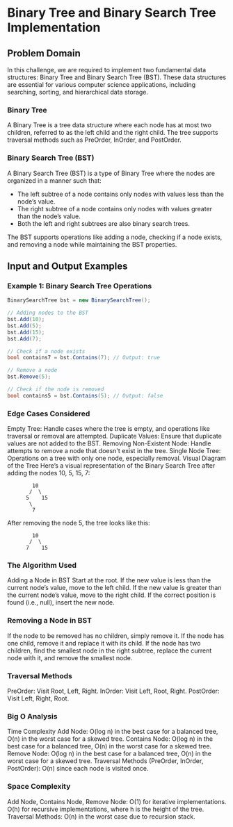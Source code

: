 # Binary Tree and Binary Search Tree Implementation

## Problem Domain

In this challenge, we are required to implement two fundamental data structures: Binary Tree and Binary Search Tree (BST). These data structures are essential for various computer science applications, including searching, sorting, and hierarchical data storage.

### Binary Tree

A Binary Tree is a tree data structure where each node has at most two children, referred to as the left child and the right child. The tree supports traversal methods such as PreOrder, InOrder, and PostOrder.

### Binary Search Tree (BST)

A Binary Search Tree (BST) is a type of Binary Tree where the nodes are organized in a manner such that:
- The left subtree of a node contains only nodes with values less than the node’s value.
- The right subtree of a node contains only nodes with values greater than the node’s value.
- Both the left and right subtrees are also binary search trees.

The BST supports operations like adding a node, checking if a node exists, and removing a node while maintaining the BST properties.

## Input and Output Examples

### Example 1: Binary Search Tree Operations

```csharp
BinarySearchTree bst = new BinarySearchTree();

// Adding nodes to the BST
bst.Add(10);
bst.Add(5);
bst.Add(15);
bst.Add(7);

// Check if a node exists
bool contains7 = bst.Contains(7); // Output: true

// Remove a node
bst.Remove(5);

// Check if the node is removed
bool contains5 = bst.Contains(5); // Output: false
```
### Edge Cases Considered
Empty Tree: Handle cases where the tree is empty, and operations like traversal or removal are attempted.
Duplicate Values: Ensure that duplicate values are not added to the BST.
Removing Non-Existent Node: Handle attempts to remove a node that doesn't exist in the tree.
Single Node Tree: Operations on a tree with only one node, especially removal.
Visual Diagram of the Tree
Here’s a visual representation of the Binary Search Tree after adding the nodes 10, 5, 15, 7:
```
        10
       /  \
      5    15
       \
        7
```
After removing the node 5, the tree looks like this:
```
        10
       /  \
      7    15
```
### The Algorithm Used
Adding a Node in BST
Start at the root.
If the new value is less than the current node’s value, move to the left child.
If the new value is greater than the current node’s value, move to the right child.
If the correct position is found (i.e., null), insert the new node.
### Removing a Node in BST
If the node to be removed has no children, simply remove it.
If the node has one child, remove it and replace it with its child.
If the node has two children, find the smallest node in the right subtree, replace the current node with it, and remove the smallest node.
### Traversal Methods
PreOrder: Visit Root, Left, Right.
InOrder: Visit Left, Root, Right.
PostOrder: Visit Left, Right, Root.

### Big O Analysis
Time Complexity
Add Node: O(log n) in the best case for a balanced tree, O(n) in the worst case for a skewed tree.
Contains Node: O(log n) in the best case for a balanced tree, O(n) in the worst case for a skewed tree.
Remove Node: O(log n) in the best case for a balanced tree, O(n) in the worst case for a skewed tree.
Traversal Methods (PreOrder, InOrder, PostOrder): O(n) since each node is visited once.
### Space Complexity
Add Node, Contains Node, Remove Node: O(1) for iterative implementations. O(h) for recursive implementations, where h is the height of the tree.
Traversal Methods: O(n) in the worst case due to recursion stack.
